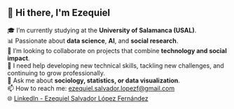 ## 👋 Hi there, I'm Ezequiel

🎓 I’m currently studying at the **University of Salamanca (USAL)**.  
📊 Passionate about **data science**, **AI**, and **social research**.  
🔭 I’m looking to collaborate on projects that combine **technology and social impact**.  
🤝 I need help developing new technical skills, tackling new challenges, and continuing to grow professionally.  
💬 Ask me about **sociology, statistics, or data visualization**.  
📫 How to reach me: [ezequiel.salvador.lopezf@gmail.com](mailto:ezequiel.salvador.lopezf@gmail.com)  
🌐 [LinkedIn - Ezequiel Salvador López Fernández]((https://www.linkedin.com/in/ezequiel-salvador-l%C3%B3pez-fern%C3%A1ndez-858621386/))

